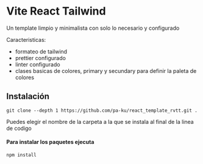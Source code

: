 # Vite React Tailwind

Un template limpio y minimalista con solo lo necesario y configurado

Caracteristicas:
- formateo de tailwind
- prettier configurado
- linter configurado
- clases basicas de colores,  primary y secundary para definir la paleta de colores

## Instalación

```` console
git clone --depth 1 https://github.com/pa-ku/react_template_rvtt.git .
````
Puedes elegir el nombre de la carpeta a la que se instala al final de la linea de codigo

#### Para instalar los paquetes ejecuta
````console
npm install
````
